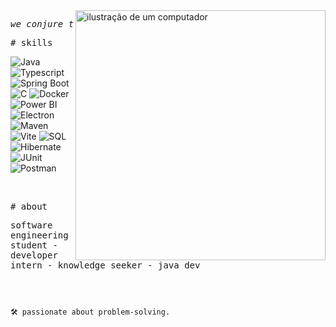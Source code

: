 <img src="https://raw.githubusercontent.com/MicaelliMedeiros/micaellimedeiros/master/image/computer-illustration.png" alt="ilustração de um computador" min-width="400px" max-width="400px" width="400px" align="right">

<p align="left"> 
  <pre><i>we conjure the spirits of the computer with our spells</i></pre>



<samp># skills</samp>


![Java](https://img.shields.io/badge/Java-cb98ff?style=for-the-badge&logo=java&logoColor=white)
![Typescript](https://img.shields.io/badge/Typescript-8A2BE2?style=for-the-badge&logo=typescript&logoColor=white)
![Spring Boot](https://img.shields.io/badge/Spring_Boot-7B68EE?style=for-the-badge&logo=springboot&logoColor=white)
![C](https://img.shields.io/badge/C-9370DB?style=for-the-badge&logo=C&logoColor=white)
![Docker](https://img.shields.io/badge/Docker-420073?style=for-the-badge&logo=docker&logoColor=white)
![Power BI](https://img.shields.io/badge/Power_BI-4B0082?style=for-the-badge&logo=powerbi&logoColor=white)
![Electron](https://img.shields.io/badge/Electron-5C2D91?style=for-the-badge&logo=electron&logoColor=white)
![Maven](https://img.shields.io/badge/Apache_Maven-8B008B?style=for-the-badge&logo=apachemaven&logoColor=#E35A16)
![Vite](https://img.shields.io/badge/Vite-870056?style=for-the-badge&logo=vite&logoColor=white)
![SQL](https://img.shields.io/badge/SQL-b35691?style=for-the-badge&logo=sql&logoColor=white)
![Hibernate](https://img.shields.io/badge/Hibernate-FFA07A?style=for-the-badge&logo=hibernate&logoColor=white)
![JUnit](https://img.shields.io/badge/JUnit-F08080?style=for-the-badge&logo=junit&logoColor=white)
![Postman](https://img.shields.io/badge/Postman-fadea3?style=for-the-badge&logo=postman&logoColor=white)

<br>

<samp># about</samp>

<samp>software engineering student - developer intern - knowledge seeker - java dev</samp>

<h2></h2><br>

```sh
🛠 passionate about problem-solving.
```

</p>



